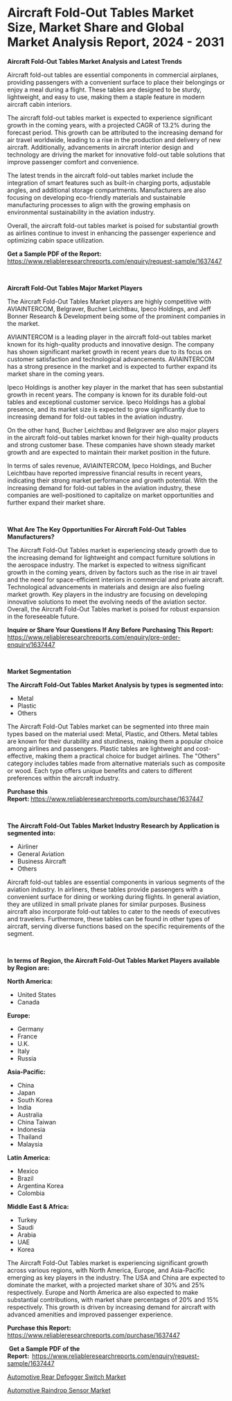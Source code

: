 <p><h1>Aircraft Fold-Out Tables Market Size, Market Share and Global Market Analysis Report, 2024 - 2031</h1></p><p><strong>Aircraft Fold-Out Tables Market Analysis and Latest Trends</strong></p>
<p><p>Aircraft fold-out tables are essential components in commercial airplanes, providing passengers with a convenient surface to place their belongings or enjoy a meal during a flight. These tables are designed to be sturdy, lightweight, and easy to use, making them a staple feature in modern aircraft cabin interiors.</p><p>The aircraft fold-out tables market is expected to experience significant growth in the coming years, with a projected CAGR of 13.2% during the forecast period. This growth can be attributed to the increasing demand for air travel worldwide, leading to a rise in the production and delivery of new aircraft. Additionally, advancements in aircraft interior design and technology are driving the market for innovative fold-out table solutions that improve passenger comfort and convenience.</p><p>The latest trends in the aircraft fold-out tables market include the integration of smart features such as built-in charging ports, adjustable angles, and additional storage compartments. Manufacturers are also focusing on developing eco-friendly materials and sustainable manufacturing processes to align with the growing emphasis on environmental sustainability in the aviation industry.</p><p>Overall, the aircraft fold-out tables market is poised for substantial growth as airlines continue to invest in enhancing the passenger experience and optimizing cabin space utilization.</p></p>
<p><strong>Get a Sample PDF of the Report:&nbsp;</strong> <a href="https://www.reliableresearchreports.com/enquiry/request-sample/1637447">https://www.reliableresearchreports.com/enquiry/request-sample/1637447</a></p>
<p>&nbsp;</p>
<p><strong>Aircraft Fold-Out Tables Major Market Players</strong></p>
<p><p>The Aircraft Fold-Out Tables Market players are highly competitive with AVIAINTERCOM, Belgraver, Bucher Leichtbau, Ipeco Holdings, and Jeff Bonner Research & Development being some of the prominent companies in the market.</p><p>AVIAINTERCOM is a leading player in the aircraft fold-out tables market known for its high-quality products and innovative design. The company has shown significant market growth in recent years due to its focus on customer satisfaction and technological advancements. AVIAINTERCOM has a strong presence in the market and is expected to further expand its market share in the coming years.</p><p>Ipeco Holdings is another key player in the market that has seen substantial growth in recent years. The company is known for its durable fold-out tables and exceptional customer service. Ipeco Holdings has a global presence, and its market size is expected to grow significantly due to increasing demand for fold-out tables in the aviation industry.</p><p>On the other hand, Bucher Leichtbau and Belgraver are also major players in the aircraft fold-out tables market known for their high-quality products and strong customer base. These companies have shown steady market growth and are expected to maintain their market position in the future.</p><p>In terms of sales revenue, AVIAINTERCOM, Ipeco Holdings, and Bucher Leichtbau have reported impressive financial results in recent years, indicating their strong market performance and growth potential. With the increasing demand for fold-out tables in the aviation industry, these companies are well-positioned to capitalize on market opportunities and further expand their market share.</p></p>
<p>&nbsp;</p>
<p><strong>What Are The Key Opportunities For Aircraft Fold-Out Tables Manufacturers?</strong></p>
<p><p>The Aircraft Fold-Out Tables market is experiencing steady growth due to the increasing demand for lightweight and compact furniture solutions in the aerospace industry. The market is expected to witness significant growth in the coming years, driven by factors such as the rise in air travel and the need for space-efficient interiors in commercial and private aircraft. Technological advancements in materials and design are also fueling market growth. Key players in the industry are focusing on developing innovative solutions to meet the evolving needs of the aviation sector. Overall, the Aircraft Fold-Out Tables market is poised for robust expansion in the foreseeable future.</p></p>
<p><strong>Inquire or Share Your Questions If Any Before Purchasing This Report:</strong> <a href="https://www.reliableresearchreports.com/enquiry/pre-order-enquiry/1637447">https://www.reliableresearchreports.com/enquiry/pre-order-enquiry/1637447</a></p>
<p>&nbsp;</p>
<p><strong>Market Segmentation</strong></p>
<p><strong>The Aircraft Fold-Out Tables Market Analysis by types is segmented into:</strong></p>
<p><ul><li>Metal</li><li>Plastic</li><li>Others</li></ul></p>
<p><p>The Aircraft Fold-Out Tables market can be segmented into three main types based on the material used: Metal, Plastic, and Others. Metal tables are known for their durability and sturdiness, making them a popular choice among airlines and passengers. Plastic tables are lightweight and cost-effective, making them a practical choice for budget airlines. The "Others" category includes tables made from alternative materials such as composite or wood. Each type offers unique benefits and caters to different preferences within the aircraft industry.</p></p>
<p><strong>Purchase this Report:&nbsp;</strong><a href="https://www.reliableresearchreports.com/purchase/1637447">https://www.reliableresearchreports.com/purchase/1637447</a></p>
<p>&nbsp;</p>
<p><strong>The Aircraft Fold-Out Tables Market Industry Research by Application is segmented into:</strong></p>
<p><ul><li>Airliner</li><li>General Aviation</li><li>Business Aircraft</li><li>Others</li></ul></p>
<p><p>Aircraft fold-out tables are essential components in various segments of the aviation industry. In airliners, these tables provide passengers with a convenient surface for dining or working during flights. In general aviation, they are utilized in small private planes for similar purposes. Business aircraft also incorporate fold-out tables to cater to the needs of executives and travelers. Furthermore, these tables can be found in other types of aircraft, serving diverse functions based on the specific requirements of the segment.</p></p>
<p>&nbsp;</p>
<p><strong>In terms of Region, the Aircraft Fold-Out Tables Market Players available by Region are:</strong></p>
<p>
    <p> <strong> North America: </strong>
        <ul>
            <li>United States</li>
            <li>Canada</li>
        </ul>
        </p> 
    <p> <strong> Europe: </strong>
        <ul>
            <li>Germany</li>
            <li>France</li>
            <li>U.K.</li>
            <li>Italy</li>
            <li>Russia</li>
        </ul>
        </p> 
    <p> <strong> Asia-Pacific: </strong>
        <ul>
            <li>China</li>
            <li>Japan</li>
            <li>South Korea</li>
            <li>India</li>
            <li>Australia</li>
            <li>China Taiwan</li>
            <li>Indonesia</li>
            <li>Thailand</li>
            <li>Malaysia</li>
        </ul>
        </p> 
    <p> <strong> Latin America: </strong>
        <ul>
            <li>Mexico</li>
            <li>Brazil</li>
            <li>Argentina Korea</li>
            <li>Colombia</li>
        </ul>
        </p> 
    <p> <strong> Middle East & Africa: </strong>
        <ul>
            <li>Turkey</li>
            <li>Saudi</li>
            <li>Arabia</li>
            <li>UAE</li>
            <li>Korea</li>
        </ul>
    </p>
    </p>
<p><p>The Aircraft Fold-Out Tables market is experiencing significant growth across various regions, with North America, Europe, and Asia-Pacific emerging as key players in the industry. The USA and China are expected to dominate the market, with a projected market share of 30% and 25% respectively. Europe and North America are also expected to make substantial contributions, with market share percentages of 20% and 15% respectively. This growth is driven by increasing demand for aircraft with advanced amenities and improved passenger experience.</p></p>
<p><strong>Purchase this Report: </strong><a href="https://www.reliableresearchreports.com/purchase/1637447">https://www.reliableresearchreports.com/purchase/1637447</a></p>
<p>&nbsp;<strong>Get a Sample PDF of the Report:&nbsp;&nbsp;</strong><a href="https://www.reliableresearchreports.com/enquiry/request-sample/1637447">https://www.reliableresearchreports.com/enquiry/request-sample/1637447</a></p>
<p><strong></strong></p>
<p><p><a href="https://github.com/jj19131/Market-Research-Report-List-1/blob/main/automotive-rear-defogger-switch-market.md">Automotive Rear Defogger Switch Market</a></p><p><a href="https://github.com/sougarounis/Market-Research-Report-List-1/blob/main/automotive-raindrop-sensor-market.md">Automotive Raindrop Sensor Market</a></p></p>